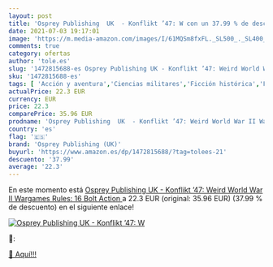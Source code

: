 ```yaml
---
layout: post
title: 'Osprey Publishing  UK  - Konflikt ’47: W con un 37.99 % de descuento'
date: 2021-07-03 19:17:01
image: 'https://m.media-amazon.com/images/I/61MQSm8fxFL._SL500_._SL400_.jpg'
comments: true
category: ofertas
author: 'tole.es'
slug: '1472815688-es Osprey Publishing UK - Konflikt ’47: Weird World War II...'
sku: '1472815688-es'
tags: [ 'Acción y aventura','Ciencias militares','Ficción histórica','Ficción por género','Historia','Historia alternativa de ciencia ficción','Historia de la edad moderna hasta el siglo XX','Historia del siglo XX y XXI','Historia militar','Hogar, manualidades y estilos de vida','Juegos y adivinanzas','Libros','Libros universitarios de ciencias sociales','Libros universitarios y de estudios superiores','Literatura y ficción','Sociedad y ciencias sociales','osprey publishing (uk)', ]
actualPrice: 22.3 EUR
currency: EUR
price: 22.3
comparePrice: 35.96 EUR
prodname: 'Osprey Publishing  UK  - Konflikt ’47: Weird World War II Wargames Rules: 16  Bolt Action '
country: 'es'
flag: '🇪🇸'
brand: 'Osprey Publishing (UK)'
buyurl: 'https://www.amazon.es/dp/1472815688/?tag=tolees-21'
descuento: '37.99'
average: '22.3'
---
```


En este momento está [Osprey Publishing  UK  - Konflikt ’47: Weird World War II Wargames Rules: 16  Bolt Action ](https://www.amazon.es/dp/1472815688/?tag=tolees-21) a 22.3 EUR (original: 35.96 EUR) (37.99 %  de descuento) en el siguiente enlace!

[![Osprey Publishing  UK  - Konflikt ’47: W](https://m.media-amazon.com/images/I/61MQSm8fxFL._SL500_._SL400_.jpg)](https://www.amazon.es/dp/1472815688/?tag=tolees-21)

🔎:


[🛒 Aquí!!!](https://www.amazon.es/dp/1472815688/?tag=tolees-21)

